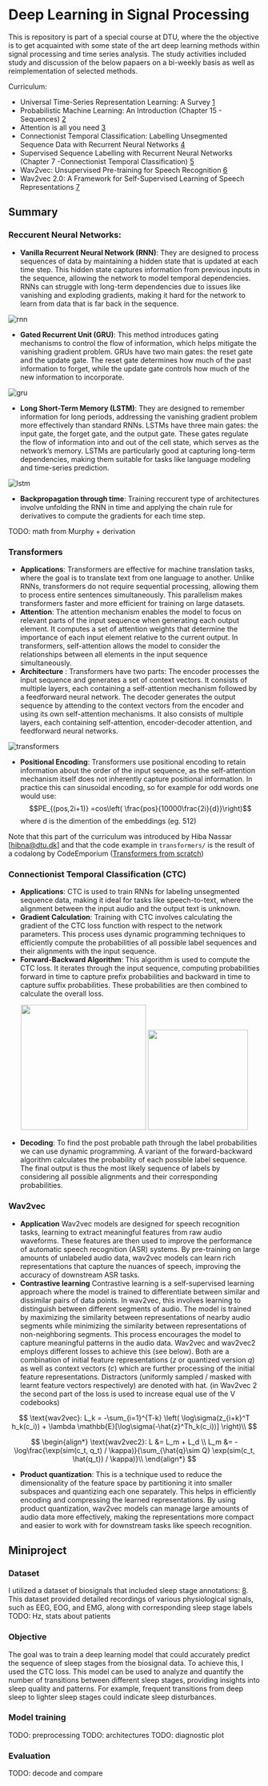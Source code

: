 # Deep Learning in Signal Processing


This is repository is part of a special course at DTU, where the the objective is to get acquainted with some state of the art deep learning methods within signal processing and time series analysis. The study activities included study and discussion of the below papaers on a bi-weekly basis as well as reimplementation of selected methods.

Curriculum:
* Universal Time-Series Representation Learning: A Survey [1]
* Probabilistic Machine Learning: An Introduction (Chapter 15 - Sequences) [2]
* Attention is all you need [3]
* Connectionist Temporal Classification: Labelling Unsegmented Sequence Data with Recurrent Neural Networks [4]
* Supervised Sequence Labelling with Recurrent
Neural Networks (Chapter 7 -Connectionist Temporal Classification) [5]
* Wav2vec: Unsupervised Pre-training for Speech Recognition [6]
* Wav2vec 2.0: A Framework for Self-Supervised Learning of Speech Representations [7]

## Summary

### Reccurent Neural Networks:



* **Vanilla Recurrent Neural Network (RNN)**: They are designed to process sequences of data by maintaining a hidden state that is updated at each time step. This hidden state captures information from previous inputs in the sequence, allowing the network to model temporal dependencies. RNNs can struggle with long-term dependencies due to issues like vanishing and exploding gradients, making it hard for the network to learn from data that is far back in the sequence.

![rnn](./figures/rnn.png)

* **Gated Recurrent Unit (GRU)**: This method introduces gating mechanisms to control the flow of information, which helps mitigate the vanishing gradient problem. GRUs have two main gates: the reset gate and the update gate. The reset gate determines how much of the past information to forget, while the update gate controls how much of the new information to incorporate.

![gru](./figures/gru.png)
* **Long Short-Term Memory (LSTM)**: They are designed to remember information for long periods, addressing the vanishing gradient problem more effectively than standard RNNs. LSTMs have three main gates: the input gate, the forget gate, and the output gate. These gates regulate the flow of information into and out of the cell state, which serves as the network’s memory. LSTMs are particularly good at capturing long-term dependencies, making them suitable for tasks like language modeling and time-series prediction.

![lstm](./figures/lstm.png)

* **Backpropagation through time**: Training reccurent type of architectures involve unfolding the RNN in time and applying the chain rule for derivatives to compute the gradients for each time step.


TODO: math from Murphy + derivation

### Transformers

* **Applications**: Transformers are effective for machine translation tasks, where the goal is to translate text from one language to another. Unlike RNNs, transformers do not require sequential processing, allowing them to process entire sentences simultaneously. This parallelism makes transformers faster and more efficient for training on large datasets.
* **Attention**: The attention mechanism enables the model to focus on relevant parts of the input sequence when generating each output element. It computes a set of attention weights that determine the importance of each input element relative to the current output. In transformers, self-attention allows the model to consider the relationships between all elements in the input sequence simultaneously. 
* **Architecture** : Transformers have two parts: The encoder processes the input sequence and generates a set of context vectors. It consists of multiple layers, each containing a self-attention mechanism followed by a feedforward neural network.
The decoder generates the output sequence by attending to the context vectors from the encoder and using its own self-attention mechanisms. It also consists of multiple layers, each containing self-attention, encoder-decoder attention, and feedforward neural networks. 

![transformers](./figures/transformers.png)

* **Positional Encoding**: Transformers use positional encoding to retain information about the order of the input sequence, as the self-attention mechanism itself does not inherently capture positional information. In practice this can sinusoidal encoding, so for example for odd words one would use:
$$PE_{(pos,2i+1)} =cos\left( \frac{pos}{10000\frac{2i}{d}}\right)$$
where d is the dimention of the embeddings (eg. 512)

Note that this part of the curriculum was introduced by Hiba Nassar [hibna@dtu.dk] and that the code example in `transformers/` is the result of a codalong by CodeEmporium ([Transformers from scratch](https://www.youtube.com/watch?v=QCJQG4DuHT0&list=PLTl9hO2Oobd97qfWC40gOSU8C0iu0m2l4))

### Connectionist Temporal Classification (CTC)
* **Applications**: CTC is used to train RNNs for labeling unsegmented sequence data, making it ideal for tasks like speech-to-text, where the alignment between the input audio and the output text is unknown.
* **Gradient Calculation**: Training with CTC involves calculating the gradient of the CTC loss function with respect to the network parameters. This process uses dynamic programming techniques to efficiently compute the probabilities of all possible label sequences and their alignments with the input sequence.
* **Forward-Backward Algorithm**: This algorithm is used to compute the CTC loss. It iterates through the input sequence, computing probabilities forward in time to capture prefix probabilities and backward in time to capture suffix probabilities. These probabilities are then combined to calculate the overall loss.
<p align="center">
  <img src="/figures/forwardbackward.png" width="250" />
  <img src="/figures/ctc_error.png" width="200" /> 
</p>

* **Decoding**: To find the post probable path through the label probabilities we can use dynamic programming. A variant of the forward-backward algorithm calculates the probability of each possible label sequence. The final output is thus the most likely sequence of labels by considering all possible alignments and their corresponding probabilities.

### Wav2vec
* **Application** Wav2vec models are designed for speech recognition tasks, learning to extract meaningful features from raw audio waveforms. These features are then used to improve the performance of automatic speech recognition (ASR) systems. By pre-training on large amounts of unlabeled audio data, wav2vec models can learn rich representations that capture the nuances of speech, improving the accuracy of downstream ASR tasks.
* **Contrastive learning** Contrastive learning is a self-supervised learning approach where the model is trained to differentiate between similar and dissimilar pairs of data points. In wav2vec, this involves learning to distinguish between different segments of audio. The model is trained by maximizing the similarity between representations of nearby audio segments while minimizing the similarity between representations of non-neighboring segments. This process encourages the model to capture meaningful patterns in the audio data. Wav2vec and wav2vec2 employs different losses to achieve this (see below). Both are a combination of initial feature representations ($z$ or quantized version $q$) as well as context vectors ($c$) which are further processing of the initial feature representations. Distractors (uniformly sampled / masked with learnt feature vectors respectively) are denoted with hat. (in Wav2vec 2 the second part of the loss is used to increase equal use of the V codebooks)


$$
\text{wav2vec}: L_k = -\sum_{i=1}^{T-k} \left( \log\sigma(z_{i+k}^T h_k(c_i)) + \lambda \mathbb{E}[\log\sigma(-\hat{z}^Th_k(c_i))]   \right)\\
$$

$$
\begin{align*}
\text{wav2vec2}: L &= L_m + L_d \\
L_m &= -\log\frac{\exp(sim(c_t, q_t) / \kappa)}{\sum_{\hat{q}\sim Q} \exp(sim(c_t, \hat{q_t}) / \kappa)}\\
\end{align*}
$$





* **Product quantization**: This is a technique used to reduce the dimensionality of the feature space by partitioning it into smaller subspaces and quantizing each one separately. This helps in efficiently encoding and compressing the learned representations. By using product quantization, wav2vec models can manage large amounts of audio data more effectively, making the representations more compact and easier to work with for downstream tasks like speech recognition.

## Miniproject

### Dataset
I utilized a dataset of biosignals that included sleep stage annotations: [8]. This dataset provided detailed recordings of various physiological signals, such as EEG, EOG, and EMG, along with corresponding sleep stage labels TODO: Hz, stats about patients

### Objective
The goal was to train a deep learning model that could accurately predict the sequence of sleep stages from the biosignal data. To achieve this, I used the CTC loss. This model can be used to analyze and quantify the number of transitions between different sleep stages, providing insights into sleep quality and patterns.
For example, frequent transitions from deep sleep to lighter sleep stages could indicate sleep disturbances.

### Model training
TODO: preprocessing
TODO: architectures
TODO: diagnostic plot

### Evaluation
TODO: decode and compare





[1]: https://arxiv.org/abs/2401.03717
[2]: https://probml.github.io/pml-book/book1.html
[3]: https://arxiv.org/abs/1706.03762
[4]: https://www.cs.toronto.edu/~graves/icml_2006.pdf
[5]: https://www.cs.toronto.edu/~graves/preprint.pdf
[6]: https://arxiv.org/pdf/1904.05862
[7]: https://arxiv.org/abs/2006.11477
[8]: https://www.physionet.org/content/sleep-edfx/1.0.0/

